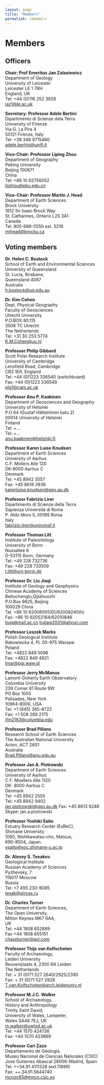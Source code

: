 ```yaml
---
layout: page
title: "Members"
permalink: /members
---
```


# Members

## Officers

**Chair: Prof Emeritus Jan Zalasiewicz**  
Department of Geology  
University of Leicester  
Leicester LE 1 7RH  
England, UK  
Tel: +44 (0)116 252 3928  
<jaz1@le.ac.uk> 	

**Secretary: Professor Adele Bertini**  
Dipartimento di Scienze dela Terra  
University of Firenze  
Via G. La Pira 4  
50121 Firenze, Italy  
Tel: +39 348 8715460  
<adele.bertini@unifi.it>  

**Vice-Chair: Professor Liping Zhou**  
Department of Geography  
Peking University  
Beijing 100871  
China  
Tel: +86 10 62756052  
<lpzhou@pku.edu.cn>  

**Vice-Chair: Professor Martin J. Head**  
Department of Earth Sciences  
Brock University  
1812 Sir Isaac Brock Way  
St. Catharines, Ontario L2S 3A1  
Canada  
Tel: 905-688-5550 ext. 5216  
<mjhead@brocku.ca>  


## Voting members

**Dr. Helen C. Bostock**  
School of Earth and Environmental Sciences  
University of Queensland  
St. Lucia, Brisbane,  
Queensland 4067  
Australia  
<h.bostock@uq.edu.au>

**Dr. Kim Cohen**  
Dept. Physical Geography  
Faculty of Geosciences  
Utrecht University  
P.O.BOX 80.115  
3508 TC Utrecht  
The Netherlands  
Tel: +31 30 253 5774  
<K.M.Cohen@uu.nl>

**Professor Philip Gibbard**  
Scott Polar Research Institute  
University of Cambridge  
Lensfield Road, Cambridge  
CB2 1ER, England  
Tel: +44 (0)1223 336540 (switchboard)  
Fax: +44 (0)1223 336549  
<plg1@cam.ac.uk>

**Professor Anu P. Kaakinen**  
Department of Geosciences and Geography  
University of Helsinki  
P.O 64 (Gustaf Hällströmin katu 2)  
00014 University of Helsinki  
Finland  
Tel: +…  
Tel: +…  
<anu.kaakinen@helsinki.fi>

**Professor Karen Luise Knudsen**  
Department of Earth Sciences  
University of Aarhus  
C.F. Mollers Alle 120  
DK-8000 Aarhus C  
Denmark  
Tel: +45 8942 3557  
Fax: +45 8618 3936  
<karenluise.knudsen@geo.au.dk>

**Professor Fabrizio Lirer**  
Dipartimento di Scienze della Terra  
Sapienza Università di Roma  
P. Aldo Moro 5, 00185 Roma  
Italy  
<fabrizio.lirer@uniroma1.it>

**Professor Thomas Litt**  
Institute of Paleontology  
University of Bonn  
Nussallee 8  
D-53115 Bonn, Germany  
Tel: +49 228 732736  
Fax: +49 228 733509  
<t.litt@uni-bonn.de>

**Professor Dr. Liu Jiaqi**  
Institute of Geology and Geophysics  
Chinese Academy of Sciences  
Beituchenglu,Qijiahuozhi  
P.O.Box 9825, Beijing  
100029 China  
Tel. +86 10 62008005(0)/62008240(h)  
Fax: +86 10 62052184/62010846  
<liujq@mail.ac.cn>
<liujiaqi2001@aliyun.com>

**Professor Leszek Marks**  
Polish Geological Institute  
Rakowiecka 4, PL 00-975 Warsaw  
Poland  
Tel: +4822 849 5096  
Fax: +4822 849 4921  
<lmar@pgi.waw.pl>

**Professor Jerry McManus**  
Lamont-Doherty Earth Observatory  
Columbia University  
239 Comer 61 Route 9W  
PO Box 1000  
Palisades, New York  
10964-8000, USA  
Tel: +1 (845) 365-8722  
Fax: +1 508 289 2175  
<jfm2163@columbia.edu>

**Professor Brad Pillans**  
Research School of Earth Sciences  
The Australian National University  
Acton, ACT 2601  
Australia  
<Brad.Pillans@anu.edu.au>

**Professor Jan A. Piotrowski**  
Department of Earth Sciences  
University of Aarhus  
C.F. Moellers Alle 1120  
DK- 8000 Aarhus C  
Denmark  
Tel: +45 8942 2555  
Tel: +45 8942 9402  
<jan.piotrowski@geo.au.dk>
Fax: +45 8613 9248  
Skype: jan.a.piotrowski

**Professor Yoshiki Saito**  
Estuary Research Center (EsReC),  
Shimane University  
1060, Nishikawatsu-cho, Matsue,  
690-8504, Japan.  
<ysaito@soc.shimane-u.ac.jp>

**Dr. Alexey S. Tesakov**  
Geological Institute  
Russian Academy of Sciences  
Pyzhevsky, 7  
119017 Moscow  
Russia  
Tel: +7 495 230-8085  
<tesak@ginras.ru>

**Dr. Charles Turner**  
Department of Earth Sciences,  
The Open University,  
Milton Keynes MK7 6AA,  
UK  
Tel: +44 1908 652889  
Fax +44 1908 655151  
<chassturner@aol.com>

**Professor Thijs van Kolfschoten**  
Faculty of Archaeology,  
Leiden University  
Reuvenplaats 4, 2300 RA Leiden  
The Netherlands  
Tel: + 31 (0)71 527 2640/2925/2390  
Fax: + 31 (0)71 527 2928  
<T.van.Kolfschoten@arch.leidenuniv.nl>

**Professor M.J.C. Walker**  
School of Archaeology,  
History and Anthropology  
Trinity Saint David,  
University of Wales, Lampeter,  
Wales SA48 7EJ, UK  
<m.walker@uwtsd.ac.uk>  
Tel: +44 1570 424736  
Fax: +44 1570 423669

**Professor Cari Zazo**  
Departamento de Geologia  
Museo Nacional de Ciencias Naturales (CSIC)  
Jose Gutierrez Abascal 28006-Madrid, Spain  
Tel: ++34.91.4111328 (ext.11899)  
Fax: ++.34.91.5644740  
<mcnzc65@mncn.csic.es>

